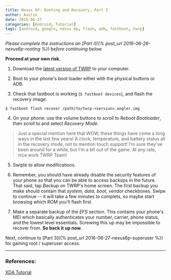 ```yaml
---
title: Nexus 6P: Rooting and Recovery, Part 2
author: Austin
date: 2016-06-27
categories: [Android, Tutorial]
tags: [android, google, nexus 6p, flash, adb, fastboot, twrp]
---
```


*Please complete the instructions an [Part I]({% post_url 2016-06-26-nexus6p-rooting %}) before continuing below.*

**Proceed at your own risk.**

1) Download the [latest version of TWRP](https://dl.twrp.me/angler/) to your computer.

2) Boot to your phone's boot loader either with the physical buttons or ADB.

3) Check that fastboot is working (```$ fastboot devices```), and flash the recovery image:

```$ fastboot flash recover /path/to/twrp-<version>.angler.img```

4) On your phone:  use the volume buttons to scroll to *Reboot Bootloader*, then scroll to and select *Recovery Mode*.

> Just a special mention here that WOW, these things have come a long ways in the last few years!  A clock, temperature, and battery status all in the recovery mode, not to mention touch support! I'm sure they've been around for a while, but I'm a bit out of the game.  At any rate, nice work TWRP Team!

5) Swipte to allow modifications.

6) Remember, you should have already disable the security features of your phone so that you can be able to access backups in the future.  That 
said, tap *Backup* on TWRP's home screen.  The first backup you make should contain that *system, data, boot, vendor* checkboxes.  Swipe to 
continue -- it will take a few minutes to complets, so maybe start browsing which ROM you'll flash first.

7) Make a separate backup of the *EFS* section.  This contains your phone's MEI which basically authenticates your number, carrier, phone 
status, and the lowest level essentials.  Screwing this up may be impossible to recover from.  **So back it up now.**

Next, continue to [Part 3]({% post_url 2016-06-27-nexus6p-superuser %}) for gaining root / superuser access.

-----

### References:

[XDA Tutorial](http://forum.xda-developers.com/nexus-6p/general/guides-how-to-guides-beginners-t3206928)
